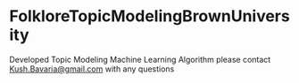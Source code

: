 # FolkloreTopicModelingBrownUniversity
Developed Topic Modeling Machine Learning Algorithm please contact Kush.Bavaria@gmail.com with any questions
